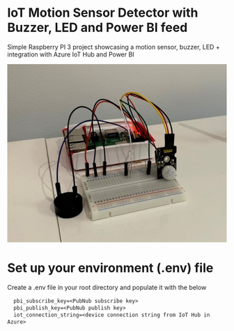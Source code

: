 # IoT Motion Sensor Detector with Buzzer, LED and Power BI feed
Simple Raspberry PI 3 project showcasing a motion sensor, buzzer, LED + integration with Azure IoT Hub and Power BI

![motion sensor](./iot_motion_sensor.jpg)

# Set up your environment (.env) file

Create a .env file in your root directory and populate it with the below

      pbi_subscribe_key=<PubNub subscribe key>
      pbi_publish_key=<PubNub publish key>
      iot_connection_string=<device connection string from IoT Hub in Azure>
